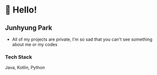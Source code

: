 # 👋 Hello!
## Junhyung Park
- All of my projects are private, I'm so sad that you can't see something about me or my codes

### Tech Stack
Java, Kotlin, Python

